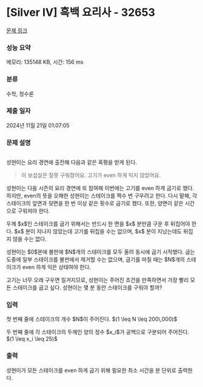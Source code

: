 # [Silver IV] 흑백 요리사 - 32653 

[문제 링크](https://www.acmicpc.net/problem/32653) 

### 성능 요약

메모리: 135148 KB, 시간: 156 ms

### 분류

수학, 정수론

### 제출 일자

2024년 11월 21일 01:07:05

### 문제 설명

<p style="text-align: center;"><img alt="" src=""></p>

<p>성현이는 요리 경연에 출전해 다음과 같은 혹평을 받게 된다.</p>

<blockquote>
<p>이 보섭살은 잘못 구워졌어요. 고기가 even 하게 익지 않았어요.</p>
</blockquote>

<p>성현이는 다음 시즌의 요리 경연에 또 참여해 이번에는 고기를 even 하게 굽기로 했다. 하지만, even의 뜻을 오해한 성현이는 스테이크를 짝수 번 구우려고 한다. 다시 말해, 각 스테이크의 앞면과 뒷면을 한 번 이상 같은 횟수로 굽기로 했다. 또한, 양면이 같은 시간으로 구워져야 한다.</p>

<p>두께 $x$인 스테이크를 굽기 위해서는 반드시 한 면을 $x$ 분만큼 구운 후 뒤집어야 한다. $x$ 분이 지나지 않았는데 고기를 뒤집을 수는 없으며, $x$ 분이 지났는데도 뒤집지 않을 수는 없다.</p>

<p>성현이는 $0$분에 불판에 $N$개의 스테이크를 모두 올려 동시에 굽기 시작했다. 굽는 도중에 일부 스테이크를 불판에서 제거할 수는 없으며, 굽기를 마칠 때는 $N$개의 스테이크가 even 하게 익은 상태여야 한다.</p>

<p>고기는 너무 오래 구우면 질겨지므로, 성현이는 주어진 조건을 만족하면서 가장 빨리 모든 스테이크를 굽고 싶다. 성현이는 몇 분 동안 스테이크를 구워야 할까?</p>

### 입력 

 <p>첫 번째 줄에 스테이크의 개수 $N$이 주어진다. $(1 \leq N \leq 200\,000)$</p>

<p>두 번째 줄에 각 스테이크의 두께인 양의 정수 $x_i$가 공백으로 구분되어 주어진다. $(1 \leq x_i \leq 25)$</p>

### 출력 

 <p>성현이가 모든 스테이크를 even 하게 굽기 위해 필요한 최소 시간을 분 단위로 출력한다.</p>

